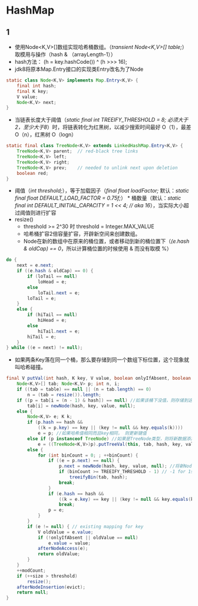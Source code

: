 # HashMap

## 1 

- 使用Node<K,V>[]数组实现哈希桶数组。（*transient Node<K,V>[] table;*）取模用与操作（hash & （arrayLength-1））
- hash方法： (h = key.hashCode()) ^ (h >>> 16);
- jdk8将原本Map.Entry接口的实现类Entry改名为了Node<br>

```java
static class Node<K,V> implements Map.Entry<K,V> {
    final int hash;
    final K key;
    V value;
    Node<K,V> next;
}
```

- 当链表长度大于阈值（*static final int TREEIFY_THRESHOLD = 8; 必须大于2，至少大于8*）时，将链表转化为红黑树，以减少搜索时间最好 O（1），最差 O（n），红黑树 O（logn）

```java
static final class TreeNode<K,V> extends LinkedHashMap.Entry<K,V> {
    TreeNode<K,V> parent;  // red-black tree links
    TreeNode<K,V> left;
    TreeNode<K,V> right;
    TreeNode<K,V> prev;    // needed to unlink next upon deletion
    boolean red;
}
```

- 阈值（*int threshold;*），等于加载因子（*final float loadFactor;* 默认：*static final float DEFAULT_LOAD_FACTOR = 0.75f;*） * 桶数量（默认：*static final int DEFAULT_INITIAL_CAPACITY = 1 << 4; // aka 16*），当实际大小超过阈值则进行扩容
- resize()
  - threshold >= 2^30 时 threshold = Integer.MAX_VALUE
  - 哈希桶扩容2倍容量扩容，开辟新空间来创建数组。
  - Node在新的数组中在原来的桶位置，或者移动到新的桶位置下（*(e.hash & oldCap) == 0*，所以计算桶位置的时候使用 & 而没有取模 %）<br>

```java
do {
    next = e.next;
    if ((e.hash & oldCap) == 0) {
        if (loTail == null)
            loHead = e;
        else
            loTail.next = e;
        loTail = e;
    }
    else {
        if (hiTail == null)
            hiHead = e;
        else
            hiTail.next = e;
        hiTail = e;
    }
} while ((e = next) != null);
```

- 如果两条Key落在同一个桶，那么要存储到同一个数组下标位置，这个现象就叫哈希碰撞。<br>

```java
final V putVal(int hash, K key, V value, boolean onlyIfAbsent, boolean evict) {
    Node<K,V>[] tab; Node<K,V> p; int n, i;
    if ((tab = table) == null || (n = tab.length) == 0)
        n = (tab = resize()).length;
    if ((p = tab[i = (n - 1) & hash]) == null) //如果该桶下没值，则存储到这个位置
        tab[i] = newNode(hash, key, value, null);
    else {
        Node<K,V> e; K k;
        if (p.hash == hash &&
            ((k = p.key) == key || (key != null && key.equals(k))))
            e = p; //如果哈希值相同而且key相同， 则更新键值
        else if (p instanceof TreeNode) //如果是TreeNode类型，则将新数据添加到红黑树中。
            e = ((TreeNode<K,V>)p).putTreeVal(this, tab, hash, key, value);
        else {
            for (int binCount = 0; ; ++binCount) {
                if ((e = p.next) == null) {
                    p.next = newNode(hash, key, value, null); //将新Node添加到链表末尾
                    if (binCount >= TREEIFY_THRESHOLD - 1) // -1 for 1st //如果链表个数达到8个时，将链表修改为红黑树结构
                        treeifyBin(tab, hash);
                    break;
                }
                if (e.hash == hash &&
                    ((k = e.key) == key || (key != null && key.equals(k))))
                    break;
                p = e;
            }
        }
        if (e != null) { // existing mapping for key
            V oldValue = e.value;
            if (!onlyIfAbsent || oldValue == null)
                e.value = value;
            afterNodeAccess(e);
            return oldValue;
        }
    }
    ++modCount;
    if (++size > threshold)
        resize();
    afterNodeInsertion(evict);
    return null;
}
```
